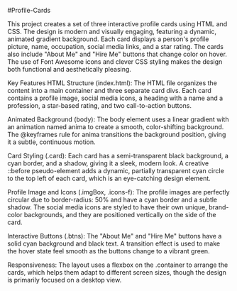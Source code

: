 #Profile-Cards 

This project creates a set of three interactive profile cards using HTML and CSS. The design is modern and visually engaging, featuring a dynamic, animated gradient background. Each card displays a person's profile picture, name, occupation, social media links, and a star rating. The cards also include "About Me" and "Hire Me" buttons that change color on hover. The use of Font Awesome icons and clever CSS styling makes the design both functional and aesthetically pleasing.

Key Features
HTML Structure (index.html): The HTML file organizes the content into a main container and three separate card divs. Each card contains a profile image, social media icons, a heading with a name and a profession, a star-based rating, and two call-to-action buttons.

Animated Background (body): The body element uses a linear gradient with an animation named anima to create a smooth, color-shifting background. The @keyframes rule for anima transitions the background position, giving it a subtle, continuous motion.

Card Styling (.card): Each card has a semi-transparent black background, a cyan border, and a shadow, giving it a sleek, modern look. A creative ::before pseudo-element adds a dynamic, partially transparent cyan circle to the top left of each card, which is an eye-catching design element.

Profile Image and Icons (.imgBox, .icons-f): The profile images are perfectly circular due to border-radius: 50% and have a cyan border and a subtle shadow. The social media icons are styled to have their own unique, brand-color backgrounds, and they are positioned vertically on the side of the card.

Interactive Buttons (.btns): The "About Me" and "Hire Me" buttons have a solid cyan background and black text. A transition effect is used to make the hover state feel smooth as the buttons change to a vibrant green.

Responsiveness: The layout uses a flexbox on the .container to arrange the cards, which helps them adapt to different screen sizes, though the design is primarily focused on a desktop view.
